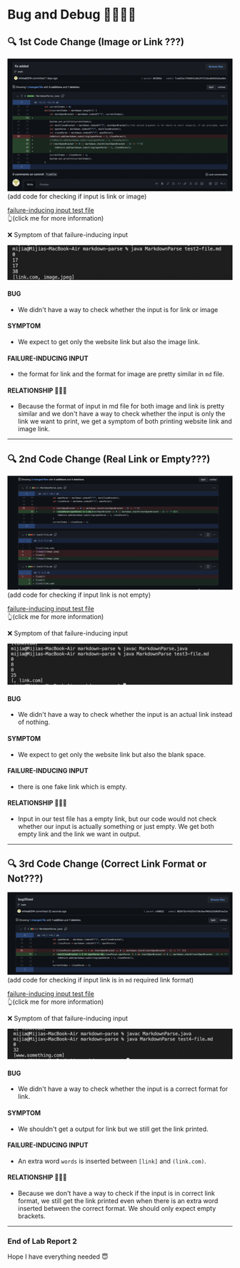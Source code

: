 # Bug and Debug 👩‍💻👨‍💻

## 🔍 1st Code Change (Image or Link ???)
![image](Lab2Part1.1.png)
(add code for checking if input is link or image)


[failure-inducing input test file](https://github.com/m1ma0314/markdown-parse/blob/main/test2-file.md) \
👆(click me for more information)


❌ Symptom of that failure-inducing input

![image](Symptom1.png)


#### BUG
- We didn't have a way to check whether the input is for link or image

#### SYMPTOM
- We expect to get only the website link but also the image link.

#### FAILURE-INDUCING INPUT
- the format for link and the format for image are pretty similar in `md` file.

#### RELATIONSHIP 🧑‍🤝‍🧑
- Because the format of input in md file for both image and link is pretty similar and we don't have a way to check whether the input is only the link we want to print, we get a symptom of both printing website link and image link.

---

## 🔍 2nd Code Change (Real Link or Empty???)


![image](Lab2Part2.1.png)
(add code for checking if input link is not empty)

[failure-inducing input test file](https://github.com/m1ma0314/markdown-parse/blob/main/test3-file.md) \
👆(click me for more information)

❌ Symptom of that failure-inducing input

![image](Symptom2.png)

#### BUG
- We didn't have a way to check whether the input is an actual link instead of nothing.

#### SYMPTOM
- We expect to get only the website link but also the blank space.

#### FAILURE-INDUCING INPUT
- there is one fake link which is empty.

#### RELATIONSHIP 🧑‍🤝‍🧑
- Input in our test file has a empty link, but our code would not check whether our input is actually something or just empty. We get both empty link and the link we want in output.

---
## 🔍 3rd Code Change (Correct Link Format or Not???)

![image](Lab2Part3.1.png)
(add code for checking if input link is in `md` required link format)

[failure-inducing input test file](https://github.com/m1ma0314/markdown-parse/blob/main/test4-file.md) \
👆(click me for more information)

❌ Symptom of that failure-inducing input

![image](Symptom3.png)

#### BUG
- We didn't have a way to check whether the input is a correct format for link.

#### SYMPTOM
- We shouldn't get a output for link but we still get the link printed.

#### FAILURE-INDUCING INPUT
- An extra word `words` is inserted between `[link]` and `(link.com)`.

#### RELATIONSHIP 🧑‍🤝‍🧑
- Because we don't have a way to check if the input is in correct link format, we still get the link printed even when there is an extra word inserted between the correct format. We should only expect empty brackets.


---
### End of Lab Report 2
Hope I have everything needed 😇
